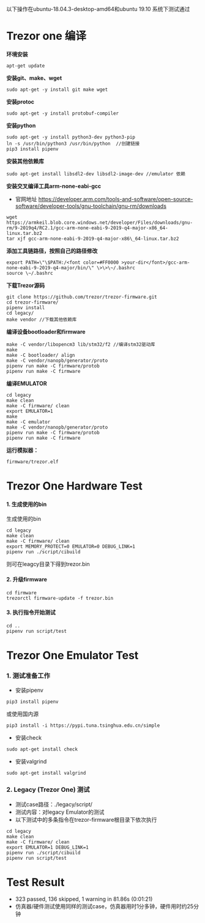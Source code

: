 以下操作在ubuntu-18.04.3-desktop-amd64和ubuntu 19.10 系统下测试通过
# Trezor one 编译
__环境安装__
````
apt-get update
````
__安装git、make、wget__
````
sudo apt-get -y install git make wget
````
__安装protoc__
````
sudo apt-get -y install protobuf-compiler
````
__安装python__
````
sudo apt-get -y install python3-dev python3-pip
ln -s /usr/bin/python3 /usr/bin/python  //创建链接
pip3 install pipenv
````
__安装其他依赖库__
````
sudo apt-get install libsdl2-dev libsdl2-image-dev //emulator 依赖
````
__安装交叉编译工具arm-none-eabi-gcc__
- 官网地址
<https://developer.arm.com/tools-and-software/open-source-software/developer-tools/gnu-toolchain/gnu-rm/downloads>
````
wget https://armkeil.blob.core.windows.net/developer/Files/downloads/gnu-rm/9-2019q4/RC2.1/gcc-arm-none-eabi-9-2019-q4-major-x86_64-linux.tar.bz2
tar xjf gcc-arm-none-eabi-9-2019-q4-major-x86\_64-linux.tar.bz2
````
__添加工具链路径，按照自己的路径修改__
````
export PATH=\"\$PATH:/<font color=#FF0000 >your-dir</font>/gcc-arm-none-eabi-9-2019-q4-major/bin/\" \>\>\~/.bashrc
source \~/.bashrc
````
__下载Trezor源码__
````
git clone https://github.com/trezor/trezor-firmware.git
cd trezor-firmware/
pipenv install
cd legacy/
make vendor //下载其他依赖库
````
__编译设备bootloader和firmware__
````
make -C vendor/libopencm3 lib/stm32/f2 //编译stm32驱动库
make
make -C bootloader/ align
make -C vendor/nanopb/generator/proto
pipenv run make -C firmware/protob
pipenv run make -C firmware
````
__编译EMULATOR__
````
cd legacy
make clean
make -C firmware/ clean
export EMULATOR=1
make
make -C emulator
make -C vendor/nanopb/generator/proto
pipenv run make -C firmware/protob
pipenv run make -C firmware
````
__运行模拟器：__
````
firmware/trezor.elf
````
# Trezor One Hardware Test
#### 1. 生成使用的bin
生成使用的bin
````
cd legacy
make clean
make -C firmware/ clean
export MEMORY_PROTECT=0 EMULATOR=0 DEBUG_LINK=1
pipenv run ./script/cibuild
````
则可在leagcy目录下得到trezor.bin
#### 2. 升级firmware
````
cd firmware
trezorctl firmware-update -f trezor.bin
````
#### 3. 执行指令开始测试
````
cd ..
pipenv run script/test
````
# Trezor One Emulator Test
### 1. 测试准备工作
- 安装pipenv
````
pip3 install pipenv
````
或使用国内源
````
pip3 install -i https://pypi.tuna.tsinghua.edu.cn/simple
````
- 安装check
````
sudo apt-get install check
````
- 安装valgrind
````
sudo apt-get install valgrind
````
### 2. Legacy (Trezor One) 测试
- 测试case路径：./legacy/script/
- 测试内容：对legacy Emulator的测试
- 以下测试中的多条指令在trezor-firmware根目录下依次执行
````
cd legacy
make clean
make -C firmware/ clean
export EMULATOR=1 DEBUG_LINK=1
pipenv run ./script/cibuild
pipenv run script/test
````
# Test Result
- 323 passed, 136 skipped, 1 warning in 81.86s (0:01:21)
- 仿真器/硬件测试使用同样的测试case，仿真器用时1分多钟，硬件用时约25分钟